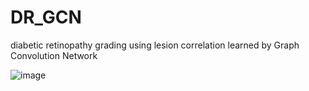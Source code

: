 # DR_GCN
diabetic retinopathy grading using lesion correlation learned by Graph Convolution Network

![image]()
